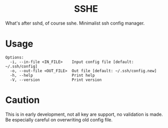 <div align="center">
  <h1>
    SSHE
  </h1>
</div>
What's after sshd, of course sshe. Minimalist ssh config manager.

# Usage
```
Options:
  -i, --in-file <IN_FILE>    Input config file [default: ~/.ssh/config]
  -o, --out-file <OUT_FILE>  Out file [default: ~/.ssh/config.new]
  -h, --help                 Print help
  -V, --version              Print version
```

# Caution
This is in early development, not all key are support, no validation is made.
Be especially careful on overwriting old config file.
